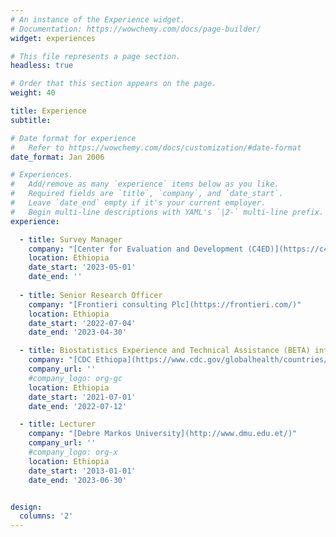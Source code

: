 ```yaml
---
# An instance of the Experience widget.
# Documentation: https://wowchemy.com/docs/page-builder/
widget: experiences

# This file represents a page section.
headless: true

# Order that this section appears on the page.
weight: 40

title: Experience
subtitle:

# Date format for experience
#   Refer to https://wowchemy.com/docs/customization/#date-format
date_format: Jan 2006

# Experiences.
#   Add/remove as many `experience` items below as you like.
#   Required fields are `title`, `company`, and `date_start`.
#   Leave `date_end` empty if it's your current employer.
#   Begin multi-line descriptions with YAML's `|2-` multi-line prefix.
experience:

  - title: Survey Manager
    company: "[Center for Evaluation and Development (C4ED)](https://c4ed.org/)"
    location: Ethiopia
    date_start: '2023-05-01'
    date_end: ''
    
  - title: Senior Research Officer
    company: "[Frontieri consulting Plc](https://frontieri.com/)"
    location: Ethiopia
    date_start: '2022-07-04'
    date_end: '2023-04-30'

  - title: Biostatistics Experience and Technical Assistance (BETA) internship/consulting
    company: "[CDC Ethiopa](https://www.cdc.gov/globalhealth/countries/ethiopia/)"
    company_url: ''
    #company_logo: org-gc
    location: Ethiopia
    date_start: '2021-07-01'
    date_end: '2022-07-12'

  - title: Lecturer
    company: "[Debre Markos University](http://www.dmu.edu.et/)" 
    company_url: ''
    #company_logo: org-x
    location: Ethiopia
    date_start: '2013-01-01'
    date_end: '2023-06-30'


design:
  columns: '2'
---
```

